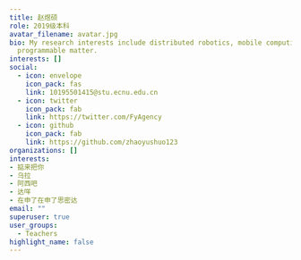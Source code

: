 ```yaml
---
title: 赵煜硕
role: 2019级本科
avatar_filename: avatar.jpg
bio: My research interests include distributed robotics, mobile computing and
  programmable matter.
interests: []
social:
  - icon: envelope
    icon_pack: fas
    link: 10195501415@stu.ecnu.edu.cn
  - icon: twitter
    icon_pack: fab
    link: https://twitter.com/FyAgency
  - icon: github
    icon_pack: fab
    link: https://github.com/zhaoyushuo123
organizations: []
interests:
- 掂来把你
- 乌拉
- 阿西吧
- 达咩
- 在申了在申了思密达
email: ""
superuser: true
user_groups:
  - Teachers
highlight_name: false
---
```

